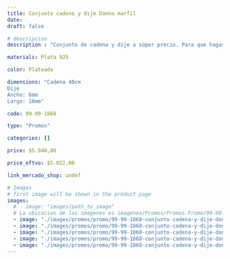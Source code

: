 ```yaml
---
title: Conjunto cadena y dije Donna marfil
date: 
draft: false

# descripcion
description : "Conjunto de cadena y dije a súper precio. Para que hagas los regalos más lindos y de la mejor calidad. Todo en plata 925. "

materials: Plata 925

color: Plateado

dimensions: "Cadena 40cm 
Dije
Ancho: 6mm 
Largo: 16mm"

code: 99-99-1868

type: "Promos"

categories: []

price: $5.940,00

price_eftvo: $5.022,00

link_mercado_shop: undef

# Images
# first image will be shown in the product page
images:
  # - image: "images/path_to_image"
  # La ubicacion de las imagenes es imagenes/Promos/Promos.Promo/99-99-1868-conjunto-cadena-y-dije-donna-marfil
  - image: "./images/promos/promo/99-99-1868-conjunto-cadena-y-dije-donna-marfil_a.jpg"
  - image: "./images/promos/promo/99-99-1868-conjunto-cadena-y-dije-donna-marfil_b.jpg"
  - image: "./images/promos/promo/99-99-1868-conjunto-cadena-y-dije-donna-marfil_c.jpg"
  - image: "./images/promos/promo/99-99-1868-conjunto-cadena-y-dije-donna-marfil_d.jpg"
  - image: "./images/promos/promo/99-99-1868-conjunto-cadena-y-dije-donna-marfil_e.jpg"
---
```


